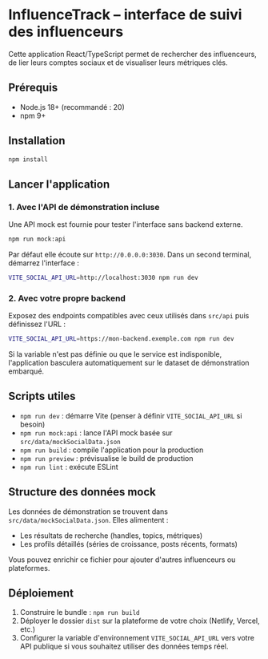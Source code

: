 # InfluenceTrack – interface de suivi des influenceurs

Cette application React/TypeScript permet de rechercher des influenceurs, de lier leurs comptes sociaux et de visualiser leurs métriques clés.

## Prérequis
- Node.js 18+ (recommandé : 20)
- npm 9+

## Installation
```bash
npm install
```

## Lancer l'application
### 1. Avec l'API de démonstration incluse
Une API mock est fournie pour tester l'interface sans backend externe.

```bash
npm run mock:api
```

Par défaut elle écoute sur `http://0.0.0.0:3030`. Dans un second terminal, démarrez l'interface :

```bash
VITE_SOCIAL_API_URL=http://localhost:3030 npm run dev
```

### 2. Avec votre propre backend
Exposez des endpoints compatibles avec ceux utilisés dans `src/api` puis définissez l'URL :

```bash
VITE_SOCIAL_API_URL=https://mon-backend.exemple.com npm run dev
```

Si la variable n'est pas définie ou que le service est indisponible, l'application basculera automatiquement sur le dataset de démonstration embarqué.

## Scripts utiles
- `npm run dev` : démarre Vite (penser à définir `VITE_SOCIAL_API_URL` si besoin)
- `npm run mock:api` : lance l'API mock basée sur `src/data/mockSocialData.json`
- `npm run build` : compile l'application pour la production
- `npm run preview` : prévisualise le build de production
- `npm run lint` : exécute ESLint

## Structure des données mock
Les données de démonstration se trouvent dans `src/data/mockSocialData.json`. Elles alimentent :
- Les résultats de recherche (handles, topics, métriques)
- Les profils détaillés (séries de croissance, posts récents, formats)

Vous pouvez enrichir ce fichier pour ajouter d'autres influenceurs ou plateformes.

## Déploiement
1. Construire le bundle : `npm run build`
2. Déployer le dossier `dist` sur la plateforme de votre choix (Netlify, Vercel, etc.)
3. Configurer la variable d'environnement `VITE_SOCIAL_API_URL` vers votre API publique si vous souhaitez utiliser des données temps réel.

